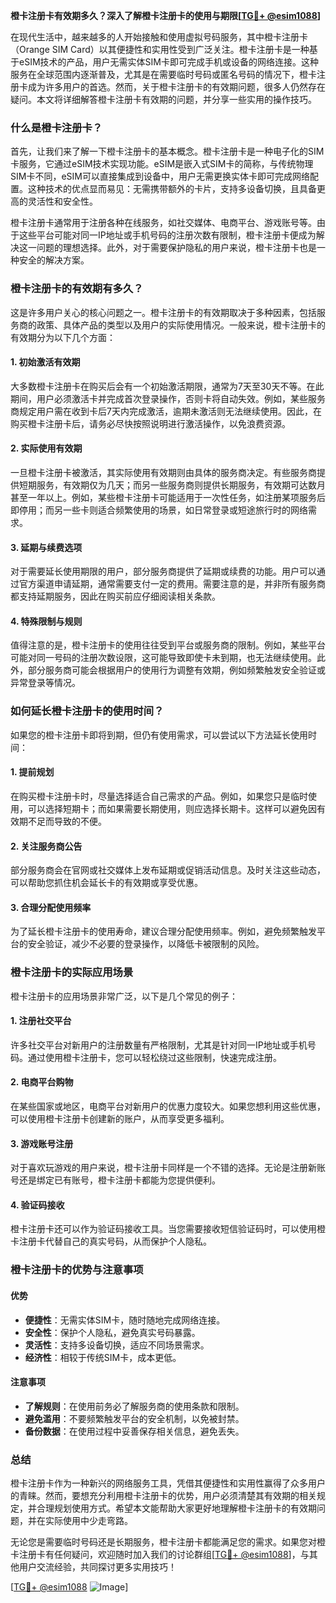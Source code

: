 **橙卡注册卡有效期多久？深入了解橙卡注册卡的使用与期限[[TG💪+ @esim1088](https://t.me/s/esim1088)]**

在现代生活中，越来越多的人开始接触和使用虚拟号码服务，其中橙卡注册卡（Orange SIM Card）以其便捷性和实用性受到广泛关注。橙卡注册卡是一种基于eSIM技术的产品，用户无需实体SIM卡即可完成手机或设备的网络连接。这种服务在全球范围内逐渐普及，尤其是在需要临时号码或匿名号码的情况下，橙卡注册卡成为许多用户的首选。然而，关于橙卡注册卡的有效期问题，很多人仍然存在疑问。本文将详细解答橙卡注册卡有效期的问题，并分享一些实用的操作技巧。

### **什么是橙卡注册卡？**

首先，让我们来了解一下橙卡注册卡的基本概念。橙卡注册卡是一种电子化的SIM卡服务，它通过eSIM技术实现功能。eSIM是嵌入式SIM卡的简称，与传统物理SIM卡不同，eSIM可以直接集成到设备中，用户无需更换实体卡即可完成网络配置。这种技术的优点显而易见：无需携带额外的卡片，支持多设备切换，且具备更高的灵活性和安全性。

橙卡注册卡通常用于注册各种在线服务，如社交媒体、电商平台、游戏账号等。由于这些平台可能对同一IP地址或手机号码的注册次数有限制，橙卡注册卡便成为解决这一问题的理想选择。此外，对于需要保护隐私的用户来说，橙卡注册卡也是一种安全的解决方案。

### **橙卡注册卡的有效期有多久？**

这是许多用户关心的核心问题之一。橙卡注册卡的有效期取决于多种因素，包括服务商的政策、具体产品的类型以及用户的实际使用情况。一般来说，橙卡注册卡的有效期分为以下几个方面：

#### **1. 初始激活有效期**
大多数橙卡注册卡在购买后会有一个初始激活期限，通常为7天至30天不等。在此期间，用户必须激活卡并完成首次登录操作，否则卡将自动失效。例如，某些服务商规定用户需在收到卡后7天内完成激活，逾期未激活则无法继续使用。因此，在购买橙卡注册卡后，请务必尽快按照说明进行激活操作，以免浪费资源。

#### **2. 实际使用有效期**
一旦橙卡注册卡被激活，其实际使用有效期则由具体的服务商决定。有些服务商提供短期服务，有效期仅为几天；而另一些服务商则提供长期服务，有效期可达数月甚至一年以上。例如，某些橙卡注册卡可能适用于一次性任务，如注册某项服务后即停用；而另一些卡则适合频繁使用的场景，如日常登录或短途旅行时的网络需求。

#### **3. 延期与续费选项**
对于需要延长使用期限的用户，部分服务商提供了延期或续费的功能。用户可以通过官方渠道申请延期，通常需要支付一定的费用。需要注意的是，并非所有服务商都支持延期服务，因此在购买前应仔细阅读相关条款。

#### **4. 特殊限制与规则**
值得注意的是，橙卡注册卡的使用往往受到平台或服务商的限制。例如，某些平台可能对同一号码的注册次数设限，这可能导致即使卡未到期，也无法继续使用。此外，部分服务商可能会根据用户的使用行为调整有效期，例如频繁触发安全验证或异常登录等情况。

### **如何延长橙卡注册卡的使用时间？**

如果您的橙卡注册卡即将到期，但仍有使用需求，可以尝试以下方法延长使用时间：

#### **1. 提前规划**
在购买橙卡注册卡时，尽量选择适合自己需求的产品。例如，如果您只是临时使用，可以选择短期卡；而如果需要长期使用，则应选择长期卡。这样可以避免因有效期不足而导致的不便。

#### **2. 关注服务商公告**
部分服务商会在官网或社交媒体上发布延期或促销活动信息。及时关注这些动态，可以帮助您抓住机会延长卡的有效期或享受优惠。

#### **3. 合理分配使用频率**
为了延长橙卡注册卡的使用寿命，建议合理分配使用频率。例如，避免频繁触发平台的安全验证，减少不必要的登录操作，以降低卡被限制的风险。

### **橙卡注册卡的实际应用场景**

橙卡注册卡的应用场景非常广泛，以下是几个常见的例子：

#### **1. 注册社交平台**
许多社交平台对新用户的注册数量有严格限制，尤其是针对同一IP地址或手机号码。通过使用橙卡注册卡，您可以轻松绕过这些限制，快速完成注册。

#### **2. 电商平台购物**
在某些国家或地区，电商平台对新用户的优惠力度较大。如果您想利用这些优惠，可以使用橙卡注册卡创建新的账户，从而享受更多福利。

#### **3. 游戏账号注册**
对于喜欢玩游戏的用户来说，橙卡注册卡同样是一个不错的选择。无论是注册新账号还是绑定已有账号，橙卡注册卡都能为您提供便利。

#### **4. 验证码接收**
橙卡注册卡还可以作为验证码接收工具。当您需要接收短信验证码时，可以使用橙卡注册卡代替自己的真实号码，从而保护个人隐私。

### **橙卡注册卡的优势与注意事项**

#### **优势**
- **便捷性**：无需实体SIM卡，随时随地完成网络连接。
- **安全性**：保护个人隐私，避免真实号码暴露。
- **灵活性**：支持多设备切换，适应不同场景需求。
- **经济性**：相较于传统SIM卡，成本更低。

#### **注意事项**
- **了解规则**：在使用前务必了解服务商的使用条款和限制。
- **避免滥用**：不要频繁触发平台的安全机制，以免被封禁。
- **备份数据**：在使用过程中妥善保存相关信息，避免丢失。

### **总结**

橙卡注册卡作为一种新兴的网络服务工具，凭借其便捷性和实用性赢得了众多用户的青睐。然而，要想充分利用橙卡注册卡的优势，用户必须清楚其有效期的相关规定，并合理规划使用方式。希望本文能帮助大家更好地理解橙卡注册卡的有效期问题，并在实际使用中少走弯路。

无论您是需要临时号码还是长期服务，橙卡注册卡都能满足您的需求。如果您对橙卡注册卡有任何疑问，欢迎随时加入我们的讨论群组[[TG💪+ @esim1088](https://t.me/s/esim1088)]，与其他用户交流经验，共同探讨更多实用技巧！

[[TG💪+ @esim1088](https://t.me/s/esim1088) ![Image](https://i.postimg.cc/4NQfJmqS/Snipaste-2025-05-13-00-14-12.png)]